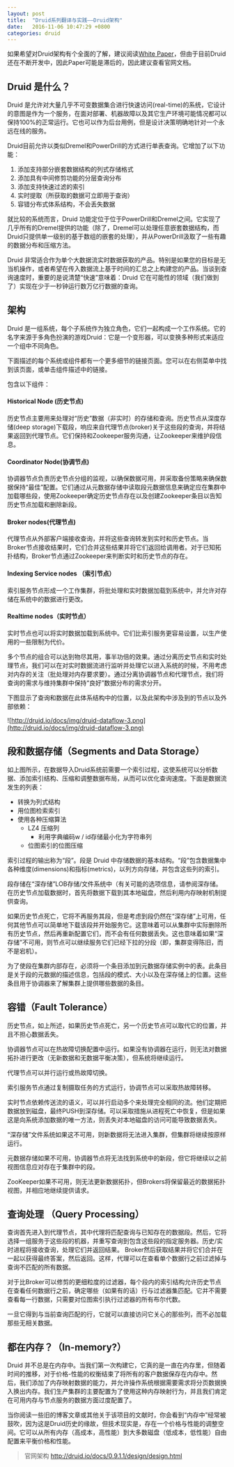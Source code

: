 ```yaml
---
layout: post
title:  "Druid系列翻译与实践——Druid架构"
date:   2016-11-06 10:47:29 +0800
categories: druid
---
```


如果希望对Druid架构有个全面的了解，建议阅读[White Paper](http://static.druid.io/docs/druid.pdf)，但由于目前Druid还在不断开发中，因此Paper可能是滞后的，因此建议查看官网文档。

## Druid 是什么？

Druid 是允许对大量几乎不可变数据集合进行快速访问(real-time)的系统，它设计的意图是作为一个服务，在面对部署、机器故障以及其它生产环境可能情况都可以保持100%的正常运行。它也可以作为后台用例，但是设计决策明确地针对一个永远在线的服务。

Druid目前允许以类似Dremel和PowerDrill的方式进行单表查询。它增加了以下功能：

1. 添加支持部分嵌套数据结构的列式存储格式
2. 添加具有中间修剪功能的分层查询分布
3. 添加支持快速过滤的索引
4. 实时提取（所获取的数据可立即用于查询）
5. 容错分布式体系结构，不会丢失数据



就比较的系统而言，Druid 功能定位于位于PowerDrill和Dremel之间。它实现了几乎所有的Dremel提供的功能（除了，Dremel可以处理任意嵌套数据结构，而Druid只提供单一级别的基于数组的嵌套的处理），并从PowerDrill汲取了一些有趣的数据分布和压缩方法。


Druid 非常适合作为单个大数据流实时数据获取的产品。特别是如果您的目标是无当机操作，或者希望在传入数据流上基于时间的汇总之上构建您的产品。当谈到查询速度时，重要的是说清楚“快速”意味着：Druid 它在可能性的领域（我们做到了）实现在少于一秒钟运行数万亿行数据的查询。

## 架构

Druid 是一组系统，每个子系统作为独立角色，它们一起构成一个工作系统。它的名字来源于多角色扮演的游戏Druid：它是一个变形器，可以变换多种形式来适应一个组中不同角色。

下面描述的每个系统或组件都有一个更多细节的链接页面。您可以在右侧菜单中找到该页面，或单击组件描述中的链接。

包含以下组件：

#### Historical Node (历史节点) 

历史节点主要用来处理对“历史”数据（非实时）的存储和查询。历史节点从深度存储(deep storage)下载段，响应来自代理节点(broker)关于这些段的查询，并将结果返回到代理节点。它们保持和Zookeeper服务沟通，让Zookeeper来维护段信息。

#### Coordinator Node(协调节点)

协调器节点负责历史节点分组的监视，以确保数据可用，并采取备份策略来确保数据保持“最佳”配置。它们通过从元数据存储中读取段元数据信息来确定应在集群中加载哪些段，使用Zookeeper确定历史节点存在以及创建Zookeeper条目以告知历史节点加载和删除新段。

#### Broker nodes(代理节点)

代理节点从外部客户端接收查询，并将这些查询转发到实时和历史节点。当Broker节点接收结果时，它们合并这些结果并将它们返回给调用者。对于已知拓扑结构，Broker节点通过Zookeeper来判断实时和历史节点的存在。

#### Indexing Service nodes （索引节点）

索引服务节点形成一个工作集群，将批处理和实时数据加载到系统中，并允许对存储在系统中的数据进行更改。

#### Realtime nodes（实时节点）

实时节点也可以将实时数据加载到系统中。它们比索引服务更容易设置，以生产使用的一些限制为代价。

多个节点的组合可以达到物尽其用，事半功倍的效果。通过分离历史节点和实时处理节点，我们可以在对实时数据流进行监听并处理它以进入系统的时候，不用考虑对内存的关注（批处理对内存要求要）。通过分离协调器节点和代理节点，我们将查询的需求与维持集群中保持“良好”数据分布的需求分开。

下图显示了查询和数据在此体系结构中的位置，以及此架构中涉及到的节点以及外部依赖：

![http://druid.io/docs/img/druid-dataflow-3.png](http://druid.io/docs/img/druid-dataflow-3.png)





## 段和数据存储（Segments and Data Storage）

如上图所示，在数据导入Druid系统前需要一个索引过程，这使系统可以分析数据、添加索引结构、压缩和调整数据布局，从而可以优化查询速度。下面是数据流发生的列表：

- 转换为列式结构
- 用位图检索索引
- 使用各种压缩算法
  - LZ4 压缩列
    - 利用字典编码w / id存储最小化为字符串列
  - 位图索引的位图压缩

索引过程的输出称为“段”。段是 Druid 中存储数据的基本结构。“段”包含数据集中各种维度(dimensions)和指标(metrics)，以列方向存储，并包含这些列的索引。

段存储在“深存储”LOB存储/文件系统中（有关可能的选项信息，请参阅深存储。在历史节点加载数据时，首先将数据下载到其本地磁盘，然后利用内存映射机制提供查询。

如果历史节点死亡，它将不再服务其段，但是考虑到段仍然在“深存储”上可用，任何其他节点可以简单地下载该段并开始服务它。这意味着可以从集群中实际删除所有历史节点，然后再重新配置它们，而不会有任何数据丢失。这也意味着如果“深存储”不可用，则节点可以继续服务它们已经下拉的分段（即，集群变得陈旧，而不是宕机）。

为了使段在集群内部存在，必须将一个条目添加到元数据存储实例中的表。此条目是关于段的元数据的描述信息，包括段的模式、大小以及在深存储上的位置。这些条目用于协调器来了解集群上提供哪些数据的条目。



## 容错（Fault Tolerance）

历史节点，如上所述，如果历史节点死亡，另一个历史节点可以取代它的位置，并且不担心数据丢失。

协调器节点可以在热故障切换配置中运行。如果没有协调器在运行，则无法对数据拓扑进行更改（无新数据和无数据平衡决策），但系统将继续运行。

代理节点可以并行运行或热故障切换。

索引服务节点通过复制摄取任务的方式运行，协调节点可以采取热故障转移。

实时节点依赖传送流的语义，可以并行启动多个来处理完全相同的流。他们定期把数据放到磁盘，最终PUSH到深存储。可以采取措施从进程死亡中恢复，但是如果这是向系统添加数据的唯一方法，则丢失对本地磁盘的访问可能导致数据丢失。

“深存储”文件系统如果这不可用，则新数据将无法进入集群，但集群将继续按原样运行。

元数据存储如果不可用，协调器节点将无法找到系统中的新段，但它将继续以之前视图信息应对存在于集群中的段。

ZooKeeper如果不可用，则无法更新数据拓扑，但Brokers将保留最近的数据拓扑视图，并相应地继续提供请求。



## 查询处理 （Query Processing）

查询首先进入到代理节点，其中代理将匹配查询与已知存在的数据段。然后，它将选择一组服务于这些段的机器，并重写查询到包含这些段的指定服务器。历史/实时进程将接收查询，处理它们并返回结果。 Broker然后获取结果并将它们合并在一起以获得最终答案，然后返回。这样，代理可以在查看单个数据行之前过滤掉与查询不匹配的所有数据。

对于比Broker可以修剪的更细粒度的过滤器，每个段内的索引结构允许历史节点在查看任何数据行之前，确定哪些（如果有的话）行与过滤器集匹配。它并不需要查看每一行数据，只需要对位图索引执行过滤器的所有布尔代数。

一旦它得到与当前查询匹配的行，它就可以直接访问它关心的那些列，而不必加载那些无相关数据。

## 都在内存？（In-memory?）

Druid 并不总是在内存中。当我们第一次构建它，它真的是一直在内存里，但随着时间的推移，对于价格-性能的权衡结束了将所有的客户数据保存在内存中。然后，我们添加了内存映射数据的能力，并允许操作系统根据需要需求将分页数据换入换出内存。我们生产集群的主要配置为了使用这种内存映射行为，并且我们肯定在可用内存与节点服务的数据方面过度配置了。

当你阅读一些旧的博客文章或其他关于该项目的文献时，你会看到“内存中”经常被鼓吹，因为这是Druid历史的缘故，但技术现实是，存在一个价格与性能的调整空间。它可以从所有内存（高成本，高性能）到大多数磁盘（低成本，低性能）自由配置来平衡价格和性能。



> 官网架构 http://druid.io/docs/0.9.1.1/design/design.html